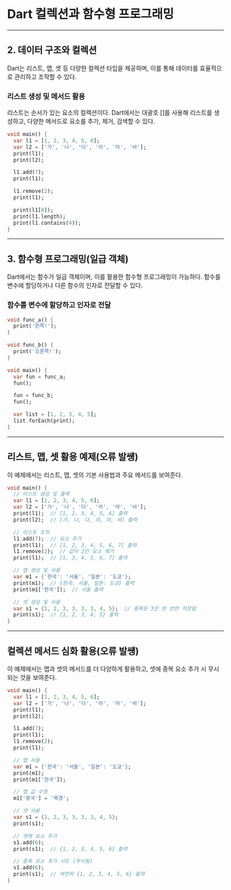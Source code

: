 # Dart 컬렉션과 함수형 프로그래밍

---

## 2. 데이터 구조와 컬렉션

Dart는 리스트, 맵, 셋 등 다양한 컬렉션 타입을 제공하며, 이를 통해 데이터를 효율적으로 관리하고 조작할 수 있다.

### 리스트 생성 및 메서드 활용

리스트는 순서가 있는 요소의 컬렉션이다. Dart에서는 대괄호 []를 사용해 리스트를 생성하고, 다양한 메서드로 요소를 추가, 제거, 검색할 수 있다.

```dart
void main() {
  var l1 = [1, 2, 3, 4, 5, 6];
  var l2 = ['가', '나', '다', '라', '마', '바'];
  print(l1);
  print(l2);

  l1.add(7);
  print(l1);

  l1.remove(2);
  print(l1);

  print(l1[0]);
  print(l1.length);
  print(l1.contains(4));
}
```

---

## 3. 함수형 프로그래밍(일급 객체)

Dart에서는 함수가 일급 객체이며, 이를 활용한 함수형 프로그래밍이 가능하다. 함수를 변수에 할당하거나 다른 함수의 인자로 전달할 수 있다.

### 함수를 변수에 할당하고 인자로 전달

```dart
void func_a() {
  print('왼쪽!');
}

void func_b() {
  print('오른쪽!');
}

void main() {
  var fun = func_a;
  fun();

  fun = func_b;
  fun();

  var list = [1, 2, 3, 4, 5];
  list.forEach(print);
}
```

---

## 리스트, 맵, 셋 활용 예제(오류 발썡)

이 예제에서는 리스트, 맵, 셋의 기본 사용법과 주요 메서드를 보여준다.

```dart
void main() {
  // 리스트 생성 및 출력
  var l1 = [1, 2, 3, 4, 5, 6];
  var l2 = ['가', '나', '다', '라', '마', '바'];
  print(l1);  // [1, 2, 3, 4, 5, 6] 출력
  print(l2);  // [가, 나, 다, 라, 마, 바] 출력

  // 리스트 조작
  l1.add(7);  // 요소 추가
  print(l1);  // [1, 2, 3, 4, 5, 6, 7] 출력
  l1.remove(2);  // 값이 2인 요소 제거
  print(l1);  // [1, 3, 4, 5, 6, 7] 출력

  // 맵 생성 및 사용
  var m1 = {'한국': '서울', '일본': '도쿄'};
  print(m1);  // {한국: 서울, 일본: 도쿄} 출력
  print(m1['한국']);  // 서울 출력

  // 셋 생성 및 사용
  var s1 = {1, 2, 3, 3, 3, 3, 4, 5};  // 중복된 3은 한 번만 저장됨
  print(s1);  // {1, 2, 3, 4, 5} 출력
}
```

---

## 컬렉션 메서드 심화 활용(오류 발썡)

이 예제에서는 맵과 셋의 메서드를 더 다양하게 활용하고, 셋에 중복 요소 추가 시 무시되는 것을 보여준다.

```dart
void main() {
  var l1 = [1, 2, 3, 4, 5, 6];
  var l2 = ['가', '나', '다', '라', '마', '바'];
  print(l1);
  print(l2);

  l1.add(7);
  print(l1);
  l1.remove(2);
  print(l1);

  // 맵 사용
  var m1 = {'한국': '서울', '일본': '도쿄'};
  print(m1);
  print(m1['한국']);

  // 맵 값 수정
  m1['중국'] = '북경';

  // 셋 사용
  var s1 = {1, 2, 3, 3, 3, 3, 4, 5};
  print(s1);

  // 셋에 요소 추가
  s1.add(6);
  print(s1);  // {1, 2, 3, 4, 5, 6} 출력

  // 중복 요소 추가 시도 (무시됨)
  s1.add(6);
  print(s1);  // 여전히 {1, 2, 3, 4, 5, 6} 출력
}
```
